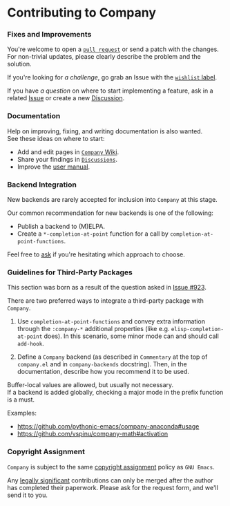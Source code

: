 # Contributing to Company

### Fixes and Improvements

You're welcome to open a [`pull request`](https://docs.github.com/en/github/collaborating-with-pull-requests)
or send a patch with the changes.  
For non-trivial updates, please clearly describe the problem and the solution.

If you're looking for *a challenge*, go grab an Issue with the
[`wishlist` label](https://github.com/company-mode/company-mode/issues?q=is%3Aissue+is%3Aopen+label%3Awishlist).

If you have *a question* on where to start implementing a feature,
ask in a related [Issue](https://github.com/company-mode/company-mode/issues)
or create a new [Discussion](https://github.com/company-mode/company-mode/discussions).


### Documentation

Help on improving, fixing, and writing documentation is also wanted.  
See these ideas on where to start:
- Add and edit pages in [`Company` Wiki](https://github.com/company-mode/company-mode/wiki).
- Share your findings in [`Discussions`](https://github.com/company-mode/company-mode/discussions/categories/show-and-tell).
- Improve the [user manual](https://github.com/company-mode/company-mode/issues/926).


### Backend Integration

New backends are rarely accepted for inclusion into `Company` at this stage.

Our common recommendation for new backends is one of the following:
- Publish a backend to (M)ELPA.
- Create a `*-completion-at-point` function for a call by `completion-at-point-functions`.

Feel free to [ask](https://github.com/company-mode/company-mode/discussions)
if you're hesitating which approach to choose.


### Guidelines for Third-Party Packages

This section was born as a result of the question asked in
[Issue #923](https://github.com/company-mode/company-mode/issues/923).

There are two preferred ways to integrate a third-party package with `Company`.

1. Use `completion-at-point-functions` and convey extra information through the
`:company-*` additional properties (like e.g. `elisp-completion-at-point` does).
In this scenario, some minor mode can and should call `add-hook`.

2. Define a `Company` backend (as described in `Commentary` at the top of
`company.el` and in `company-backends` docstring).
Then, in the documentation, describe how you recommend it to be used.


Buffer-local values are allowed, but usually not necessary.  
If a backend is added globally, checking a major mode in the prefix function is a must.

Examples:
- https://github.com/pythonic-emacs/company-anaconda#usage
- https://github.com/vspinu/company-math#activation


### Copyright Assignment

`Company` is subject to the same [copyright assignment](https://www.fsf.org/licensing/contributor-faq)
policy as `GNU Emacs`.

Any [legally significant](https://www.gnu.org/prep/maintain/html_node/Legally-Significant.html#Legally-Significant)
contributions can only be merged after the author has completed their paperwork.
Please ask for the request form, and we'll send it to you.
